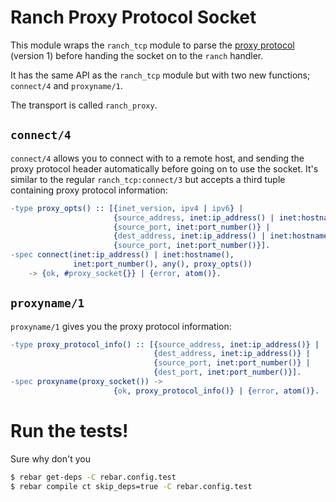 # Ranch Proxy Protocol Socket

This module wraps the `ranch_tcp` module to parse the
[proxy protocol](http://haproxy.1wt.eu/download/1.5/doc/proxy-protocol.txt)
(version 1) before handing the socket on to the `ranch` handler.

It has the same API as the `ranch_tcp` module but with two new
functions; `connect/4` and `proxyname/1`.

The transport is called `ranch_proxy`.

## `connect/4`

`connect/4` allows you to connect with to a remote host, and sending
the proxy protocol header automatically before going on to use the
socket. It's similar to the regular `ranch_tcp:connect/3` but accepts
a third tuple containing proxy protocol information:

``` erlang
-type proxy_opts() :: [{inet_version, ipv4 | ipv6} |
                       {source_address, inet:ip_address() | inet:hostname()} |
                       {source_port, inet:port_number()} |
                       {dest_address, inet:ip_address() | inet:hostname()} |
                       {source_port, inet:port_number()}].
-spec connect(inet:ip_address() | inet:hostname(),
              inet:port_number(), any(), proxy_opts())
	-> {ok, #proxy_socket{}} | {error, atom()}.
```

## `proxyname/1`

`proxyname/1` gives you the proxy protocol information:

``` erlang
-type proxy_protocol_info() :: [{source_address, inet:ip_address()} |
                                {dest_address, inet:ip_address()} |
                                {source_port, inet:port_number()} |
                                {dest_port, inet:port_number()}].
-spec proxyname(proxy_socket()) -> 
                       {ok, proxy_protocol_info()} | {error, atom()}.
```

# Run the tests!

Sure why don't you

``` bash
$ rebar get-deps -C rebar.config.test
$ rebar compile ct skip_deps=true -C rebar.config.test
```
